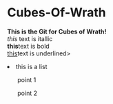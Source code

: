 # Cubes-Of-Wrath
<b>This is the Git for Cubes of Wrath!</b><br>
	<i>this</i> text is itallic<br>
	<b>this</b>text is bold<br>
	<u>this</u>text is underlined>
	<li>this is a list</li>
	<ul>point 1</ul>
	<ul>point 2</ul>
	
